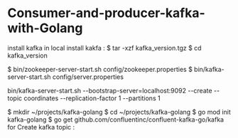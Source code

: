 # Consumer-and-producer-kafka-with-Golang



install kafka in local
  install kakfa : 
  $ tar -xzf kafka_version.tgz
  $ cd kafka_version

  $ bin/zookeeper-server-start.sh config/zookeeper.properties
  $ bin/kafka-server-start.sh config/server.properties
  
bin/kafka-server-start.sh --bootstrap-server=localhost:9092 --create --topic coordinates --replication-factor 1 --partitions 1


$ mkdir ~/projects/kafka-golang
$ cd ~/projects/kafka-golang
$ go mod init kafka-golang
$ go get github.com/confluentinc/confluent-kafka-go/kafka
for Create kafka topic : 


